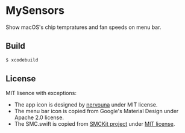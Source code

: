 # MySensors

Show macOS's chip tempratures and fan speeds on menu bar.

## Build

```sh
$ xcodebuild
```

## License

MIT lisence with exceptions:

- The app icon is designed by [nervouna](https://github.com/nervouna) under MIT license.
- The menu bar icon is copied from Google's Material Design under Apache 2.0 license.
- The SMC.swift is copied from [SMCKit project](https://github.com/beltex/SMCKit) under [MIT license](https://github.com/beltex/SMCKit/blob/master/LICENSE).
